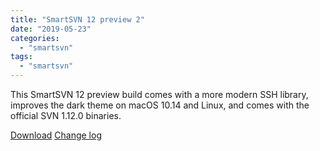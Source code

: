 ```yaml
---
title: "SmartSVN 12 preview 2"
date: "2019-05-23"
categories: 
  - "smartsvn"
tags: 
  - "smartsvn"
---
```


This SmartSVN 12 preview build comes with a more modern SSH library, improves the dark theme on macOS 10.14 and Linux, and comes with the official SVN 1.12.0 binaries.

[Download](https://www.smartsvn.com/preview) [Change log](https://www.smartsvn.com/documents/smartsvn/changelog-eap.txt)
